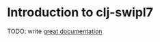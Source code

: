 # Introduction to clj-swipl7

TODO: write [great documentation](http://jacobian.org/writing/great-documentation/what-to-write/)
